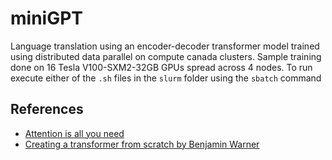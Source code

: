# miniGPT

Language translation using an encoder-decoder transformer model trained using distributed data parallel on compute canada clusters. Sample training done on 16 Tesla V100-SXM2-32GB GPUs spread across 4 nodes. To run execute either of the `.sh` files in the `slurm` folder using the `sbatch` command

## References
- [Attention is all you need](https://arxiv.org/pdf/1706.03762)
- [Creating a transformer from scratch by Benjamin Warner](https://benjaminwarner.dev/2023/07/01/attention-mechanism)
